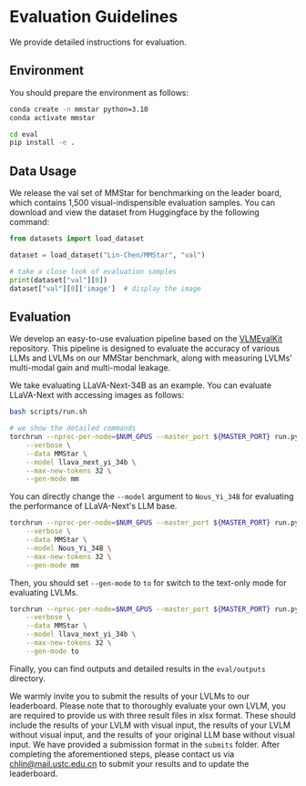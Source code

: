 # Evaluation Guidelines

We provide detailed instructions for evaluation.

## Environment

You should prepare the environment as follows:

``` bash
conda create -n mmstar python=3.10
conda activate mmstar

cd eval
pip install -e .
```

## Data Usage

We release the val set of MMStar for benchmarking on the leader board, which contains 1,500 visual-indispensible evaluation samples.
You can download and view the dataset from Huggingface by the following command:

```python
from datasets import load_dataset

dataset = load_dataset("Lin-Chen/MMStar", "val")

# take a close look of evaluation samples
print(dataset["val"][0])
dataset["val"][0]['image']  # display the image
```

## Evaluation

We develop an easy-to-use evaluation pipeline based on the [VLMEvalKit](https://github.com/open-compass/VLMEvalKit) repository.
This pipeline is designed to evaluate the accuracy of various LLMs and LVLMs on our MMStar benchmark, along with measuring LVLMs'
multi-modal gain and multi-modal leakage.

We take evaluating LLaVA-Next-34B as an example. You can evaluate LLaVA-Next with accessing images as follows:

```bash
bash scripts/run.sh

# we show the detailed commands
torchrun --nproc-per-node=$NUM_GPUS --master_port ${MASTER_PORT} run.py \
    --verbose \
    --data MMStar \
    --model llava_next_yi_34b \
    --max-new-tokens 32 \
    --gen-mode mm
```

You can directly change the `--model` argument to `Nous_Yi_34B` for evaluating the performance of LLaVA-Next's LLM base.

```bash
torchrun --nproc-per-node=$NUM_GPUS --master_port ${MASTER_PORT} run.py \
    --verbose \
    --data MMStar \
    --model Nous_Yi_34B \
    --max-new-tokens 32 \
    --gen-mode mm
```

Then, you should set `--gen-mode` to `to` for switch to the text-only mode for evaluating LVLMs.

```bash
torchrun --nproc-per-node=$NUM_GPUS --master_port ${MASTER_PORT} run.py \
    --verbose \
    --data MMStar \
    --model llava_next_yi_34b \
    --max-new-tokens 32 \
    --gen-mode to
```

Finally, you can find outputs and detailed results in the `eval/outputs` directory.

We warmly invite you to submit the results of your LVLMs to our leaderboard. Please note that to thoroughly evaluate your own LVLM, you are required to provide us with three result files in xlsx format. These should include the results of your LVLM with visual input, the results of your LVLM without visual input, and the results of your original LLM base without visual input. We have provided a submission format in the `submits` folder. After completing the aforementioned steps, please contact us via chlin@mail.ustc.edu.cn to submit your results and to update the leaderboard.
